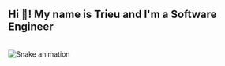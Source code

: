 <h2 align="left">Hi 👋! My name is Trieu and I'm a Software Engineer</h2>

<br clear="both">

<img src="https://raw.githubusercontent.com/maurodesouza/maurodesouza/output/snake.svg" alt="Snake animation" />

###
